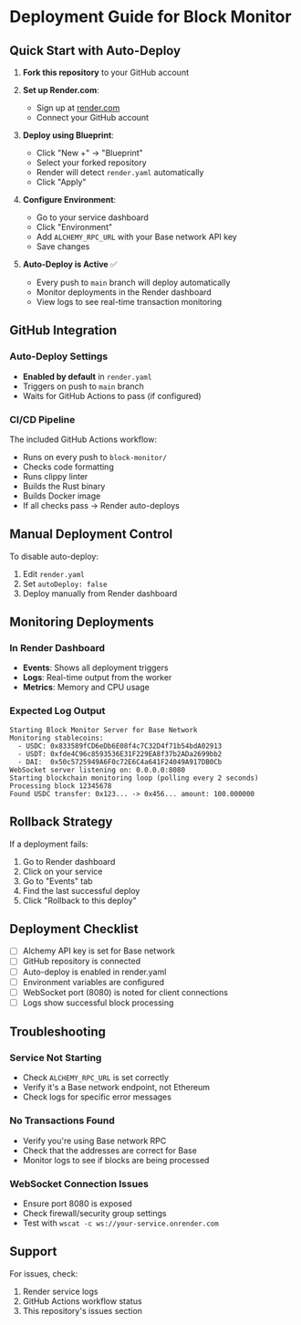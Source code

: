# Deployment Guide for Block Monitor

## Quick Start with Auto-Deploy

1. **Fork this repository** to your GitHub account

2. **Set up Render.com**:
   - Sign up at [render.com](https://render.com)
   - Connect your GitHub account

3. **Deploy using Blueprint**:
   - Click "New +" → "Blueprint"
   - Select your forked repository
   - Render will detect `render.yaml` automatically
   - Click "Apply"

4. **Configure Environment**:
   - Go to your service dashboard
   - Click "Environment"
   - Add `ALCHEMY_RPC_URL` with your Base network API key
   - Save changes

5. **Auto-Deploy is Active** ✅
   - Every push to `main` branch will deploy automatically
   - Monitor deployments in the Render dashboard
   - View logs to see real-time transaction monitoring

## GitHub Integration

### Auto-Deploy Settings
- **Enabled by default** in `render.yaml`
- Triggers on push to `main` branch
- Waits for GitHub Actions to pass (if configured)

### CI/CD Pipeline
The included GitHub Actions workflow:
- Runs on every push to `block-monitor/`
- Checks code formatting
- Runs clippy linter
- Builds the Rust binary
- Builds Docker image
- If all checks pass → Render auto-deploys

## Manual Deployment Control

To disable auto-deploy:
1. Edit `render.yaml`
2. Set `autoDeploy: false`
3. Deploy manually from Render dashboard

## Monitoring Deployments

### In Render Dashboard
- **Events**: Shows all deployment triggers
- **Logs**: Real-time output from the worker
- **Metrics**: Memory and CPU usage

### Expected Log Output
```
Starting Block Monitor Server for Base Network
Monitoring stablecoins:
  - USDC: 0x833589fCD6eDb6E08f4c7C32D4f71b54bdA02913
  - USDT: 0xfde4C96c8593536E31F229EA8f37b2ADa2699bb2
  - DAI:  0x50c5725949A6F0c72E6C4a641F24049A917DB0Cb
WebSocket server listening on: 0.0.0.0:8080
Starting blockchain monitoring loop (polling every 2 seconds)
Processing block 12345678
Found USDC transfer: 0x123... -> 0x456... amount: 100.000000
```

## Rollback Strategy

If a deployment fails:
1. Go to Render dashboard
2. Click on your service
3. Go to "Events" tab
4. Find the last successful deploy
5. Click "Rollback to this deploy"

## Deployment Checklist

- [ ] Alchemy API key is set for Base network
- [ ] GitHub repository is connected
- [ ] Auto-deploy is enabled in render.yaml
- [ ] Environment variables are configured
- [ ] WebSocket port (8080) is noted for client connections
- [ ] Logs show successful block processing

## Troubleshooting

### Service Not Starting
- Check `ALCHEMY_RPC_URL` is set correctly
- Verify it's a Base network endpoint, not Ethereum
- Check logs for specific error messages

### No Transactions Found
- Verify you're using Base network RPC
- Check that the addresses are correct for Base
- Monitor logs to see if blocks are being processed

### WebSocket Connection Issues
- Ensure port 8080 is exposed
- Check firewall/security group settings
- Test with `wscat -c ws://your-service.onrender.com`

## Support

For issues, check:
1. Render service logs
2. GitHub Actions workflow status
3. This repository's issues section